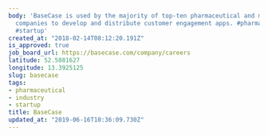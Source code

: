 ```yaml
---
body: 'BaseCase is used by the majority of top-ten pharmaceutical and medical device
  companies to develop and distribute customer engagement apps. #pharmaceutical #industry
  #startup'
created_at: "2018-02-14T08:12:20.191Z"
is_approved: true
job_board_url: https://basecase.com/company/careers
latitude: 52.5081627
longitude: 13.3925125
slug: basecase
tags:
- pharmaceutical
- industry
- startup
title: BaseCase
updated_at: "2019-06-16T10:36:09.730Z"
---
```

